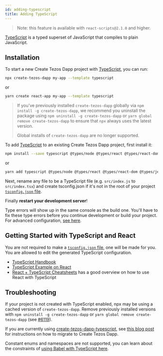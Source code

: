 ```yaml
---
id: adding-typescript
title: Adding TypeScript
---
```


> Note: this feature is available with `react-scripts@2.1.0` and higher.

[TypeScript](https://www.typescriptlang.org/) is a typed superset of JavaScript that compiles to plain JavaScript.

## Installation

To start a new Create Tezos Dapp project with [TypeScript](https://www.typescriptlang.org/), you can run:

```sh
npx create-tezos-dapp my-app --template typescript
```

or

```sh
yarn create react-app my-app --template typescript
```

> If you've previously installed `create-tezos-dapp` globally via `npm install -g create-tezos-dapp`, we recommend you uninstall the package using `npm uninstall -g create-tezos-dapp` or `yarn global remove create-tezos-dapp` to ensure that `npx` always uses the latest version.
>
> Global installs of `create-tezos-dapp` are no longer supported.

To add [TypeScript](https://www.typescriptlang.org/) to an existing Create Tezos Dapp project, first install it:

```sh
npm install --save typescript @types/node @types/react @types/react-dom @types/jest
```

or

```sh
yarn add typescript @types/node @types/react @types/react-dom @types/jest
```

Next, rename any file to be a TypeScript file (e.g. `src/index.js` to `src/index.tsx`) and create tsconfig.json if it's not in the root of your project [`tsconfig.json` file](https://www.typescriptlang.org/docs/handbook/tsconfig-json.html).

Finally **restart your development server**!

Type errors will show up in the same console as the build one. You'll have to fix these type errors before you continue development or build your project. For advanced configuration, [see here](advanced-configuration.md).

## Getting Started with TypeScript and React

You are not required to make a [`tsconfig.json` file](https://www.typescriptlang.org/docs/handbook/tsconfig-json.html), one will be made for you. You are allowed to edit the generated TypeScript configuration.

- [TypeScript Handbook](https://www.typescriptlang.org/)
- [TypeScript Example on React](https://www.typescriptlang.org/play/index.html?jsx=2&esModuleInterop=true&e=196#example/typescript-with-react)
- [React + TypeScript Cheatsheets](https://github.com/typescript-cheatsheets/react-typescript-cheatsheet#reacttypescript-cheatsheets) has a good overview on how to use React with TypeScript

## Troubleshooting

If your project is not created with TypeScript enabled, npx may be using a cached version of `create-tezos-dapp`. Remove previously installed versions with `npm uninstall -g create-tezos-dapp` or `yarn global remove create-tezos-dapp` (see [#6119](https://github.com/waylad/create-tezos-dapp/issues/6119#issuecomment-451614035)).

If you are currently using [create-tezos-dapp-typescript](https://github.com/wmonk/create-tezos-dapp-typescript/), see [this blog post](https://vincenttunru.com/migrate-create-tezos-dapp-typescript-to-create-tezos-dapp/) for instructions on how to migrate to Create Tezos Dapp.

Constant enums and namespaces are not supported, you can learn about the constraints of [using Babel with TypeScript here](https://babeljs.io/docs/en/babel-plugin-transform-typescript#caveats).
